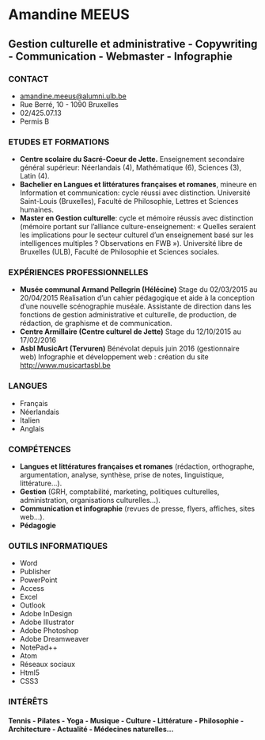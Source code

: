 # Amandine MEEUS
## Gestion culturelle et administrative - Copywriting - Communication - Webmaster - Infographie
### CONTACT 
+ amandine.meeus@alumni.ulb.be
+ Rue Berré, 10 - 1090 Bruxelles
+ 02/425.07.13
+ Permis B
### ETUDES ET FORMATIONS
+ **Centre scolaire du Sacré-Coeur de Jette.** Enseignement secondaire général supérieur: Néerlandais (4), Mathématique (6), Sciences (3), Latin (4).
+ **Bachelier en Langues et littératures françaises et romanes**, mineure en Information et communication: cycle réussi avec distinction.
Université Saint-Louis (Bruxelles), Faculté de Philosophie, Lettres et Sciences humaines.
+ **Master en Gestion culturelle**: cycle et mémoire réussis avec distinction (mémoire portant sur l’alliance culture-enseignement: « Quelles seraient les implications pour le secteur culturel d’un enseignement basé sur les intelligences multiples ? Observations en FWB »).
Université libre de Bruxelles (ULB),
Faculté de Philosophie et Sciences sociales.
### EXPÉRIENCES PROFESSIONNELLES
+ **Musée communal Armand Pellegrin (Hélécine)**
Stage du 02/03/2015 au 20/04/2015
Réalisation d’un cahier pédagogique et aide à la conception d’une nouvelle scénographie muséale.
Assistante de direction dans les fonctions de gestion administrative et culturelle, de production, de rédaction, de graphisme et de communication.
+ **Centre Armillaire (Centre culturel de Jette)**
Stage du 12/10/2015 au 17/02/2016
+ **Asbl MusicArt (Tervuren)**
Bénévolat depuis juin 2016 (gestionnaire web)
Infographie et développement web : création du site http://www.musicartasbl.be
### LANGUES
+ Français
+ Néerlandais
+ Italien
+ Anglais
### COMPÉTENCES
+ **Langues et littératures françaises et romanes** (rédaction, orthographe, argumentation, analyse, synthèse, prise de notes, linguistique, littérature...).
+ **Gestion** (GRH, comptabilité, marketing, politiques culturelles, administration, organisations culturelles…).
+ **Communication et infographie** (revues de presse, flyers, affiches, sites web...).
+ **Pédagogie**
### OUTILS INFORMATIQUES
+ Word
+ Publisher
+ PowerPoint
+ Access
+ Excel
+ Outlook
+ Adobe InDesign
+ Adobe Illustrator
+ Adobe Photoshop
+ Adobe Dreamweaver
+ NotePad++
+ Atom
+ Réseaux sociaux
+ Html5
+ CSS3
### INTÉRÊTS
#### Tennis - Pilates - Yoga - Musique - Culture - Littérature - Philosophie - Architecture - Actualité - Médecines naturelles...
